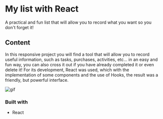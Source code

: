 # My list with React
A practical and fun list that will allow you to record what you want so you don't forget it!

## Content
In this responsive project you will find a tool that will allow you to record useful information, such as tasks, purchases, activities, etc... in an easy and fun way, you can also cross it out if you have already completed it or even delete it! For its development, React was used, which with the implementation of some components and the use of Hooks, the result was a friendly, but powerful interface.

![gif](./media/gif.gif)

### Built with

- React